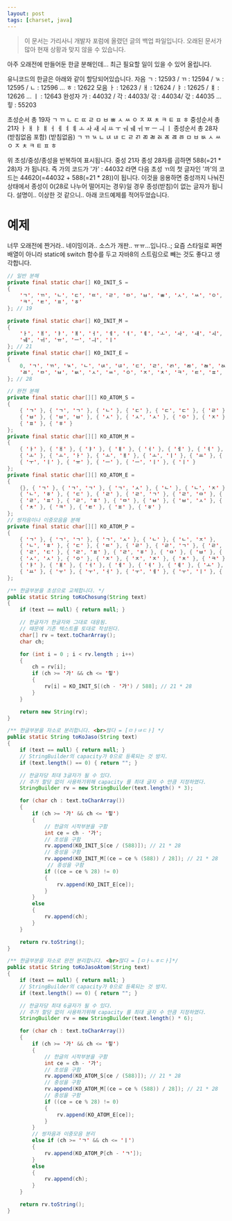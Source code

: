 ```yaml
---
layout: post
tags: [charset, java]
---
```


> 이 문서는 가리사니 개발자 포럼에 올렸던 글의 백업 파일입니다.
오래된 문서가 많아 현재 상황과 맞지 않을 수 있습니다.


아주 오래전에 만들어둔 한글 분해인데... 최근 필요할 일이 있을 수 있어 올립니다.

유니코드의 한글은 아래와 같이 할당되어있습니다.
자음
ㄱ : 12593 / ㄲ : 12594 / ㄳ : 12595 / ㄴ : 12596 ... ㅎ : 12622
모음
ㅏ : 12623 / ㅐ : 12624 / ㅑ : 12625 / ㅒ : 12626 ... ㅣ : 12643
완성자
가 : 44032 / 각 : 44033/ 갂 : 44034/ 갃 : 44035 ... 힣 : 55203

초성순서 총 19자
ㄱ ㄲ ㄴ ㄷ ㄸ ㄹ ㅁ ㅂ ㅃ ㅅ ㅆ ㅇ ㅈ ㅉ ㅊ ㅋ ㅌ ㅍ ㅎ
중성순서 총 21자
ㅏ ㅐ ㅑ ㅒ ㅓ ㅔ ㅕ ㅖ ㅗ ㅘ ㅙ ㅚ ㅛ ㅜ ㅝ ㅞ ㅟ ㅠ ㅡ ㅢ ㅣ
종성순서 총 28자 (받침없음 포함)
(받침없음) ㄱ ㄲ ㄳ ㄴ ㄵ ㄶ ㄷ ㄹ ㄺ ㄻ ㄼ ㄽ ㄾ ㄿ ㅀ ㅁ ㅂ ㅄ ㅅ ㅆ ㅇ ㅈ ㅊ ㅋ ㅌ ㅍ ㅎ

위 초성/중성/종성을 반복하여 표시됩니다.
중성 21자 종성 28자를 곱하면 588(=21 * 28)자 가 됩니다.
즉 가의 코드가 '가' : 44032 라면 다음 초성 ㄲ의 첫 글자인 '까'의 코드는 44620(=44032 + 588(=21 * 28))이 됩니다.
이것을 응용하면 중성까지 나눠진 상태에서 종성이 0(28로 나누어 떨어지는 경우)일 경우 종성(받침)이 없는 글자가 됩니다.
설명이.. 이상한 것 같으니.. 아래 코드예제를 적어두었습니다.

# 예제
너무 오래전에 짠거라.. 네이밍이과.. 소스가 개판.. ㅠㅠ...입니다..;
요즘 스타일로 짜면 배열이 아니라 static에 switch 함수를 두고 자바8의 스트림으로 빼는 것도 좋다고 생각합니다.
``` java
// 일반 분해
private final static char[] KO_INIT_S =
{
	'ㄱ', 'ㄲ', 'ㄴ', 'ㄷ', 'ㄸ', 'ㄹ', 'ㅁ', 'ㅂ', 'ㅃ', 'ㅅ', 'ㅆ', 'ㅇ', 'ㅈ', 'ㅉ', 'ㅊ',
	'ㅋ', 'ㅌ', 'ㅍ', 'ㅎ'
}; // 19

private final static char[] KO_INIT_M =
{
	'ㅏ', 'ㅐ', 'ㅑ', 'ㅒ', 'ㅓ', 'ㅔ', 'ㅕ', 'ㅖ', 'ㅗ', 'ㅘ', 'ㅙ', 'ㅚ', 'ㅛ', 'ㅜ', 'ㅝ',
	'ㅞ', 'ㅟ', 'ㅠ', 'ㅡ', 'ㅢ', 'ㅣ'
}; // 21
private final static char[] KO_INIT_E =
{
	0, 'ㄱ', 'ㄲ', 'ㄳ', 'ㄴ', 'ㄵ', 'ㄶ', 'ㄷ', 'ㄹ', 'ㄺ', 'ㄻ', 'ㄼ', 'ㄽ', 'ㄾ', 'ㄿ',
	'ㅀ', 'ㅁ', 'ㅂ', 'ㅄ', 'ㅅ', 'ㅆ', 'ㅇ', 'ㅈ', 'ㅊ', 'ㅋ', 'ㅌ', 'ㅍ', 'ㅎ'
}; // 28

// 완전 분해
private final static char[][] KO_ATOM_S =
{
	{ 'ㄱ' }, { 'ㄱ', 'ㄱ' }, { 'ㄴ' }, { 'ㄷ' }, { 'ㄷ', 'ㄷ' }, { 'ㄹ' }, { 'ㅁ' },
	{ 'ㅂ' }, { 'ㅂ', 'ㅂ' }, { 'ㅅ' }, { 'ㅅ', 'ㅅ' }, { 'ㅇ' }, { 'ㅈ' }, { 'ㅈ', 'ㅈ' }, { 'ㅊ' }, { 'ㅋ' }, { 'ㅌ' },
	{ 'ㅍ' }, { 'ㅎ' }
};
private final static char[][] KO_ATOM_M =
{
	{ 'ㅏ' }, { 'ㅐ' }, { 'ㅑ' }, { 'ㅒ' }, { 'ㅓ' }, { 'ㅔ' }, { 'ㅕ' }, { 'ㅖ' },
	{ 'ㅗ' }, { 'ㅗ', 'ㅏ' }, { 'ㅗ', 'ㅐ' }, { 'ㅗ', 'ㅣ' }, { 'ㅛ' }, { 'ㅜ' }, { 'ㅜ', 'ㅓ' }, { 'ㅜ', 'ㅔ' },
	{ 'ㅜ', 'ㅣ' }, { 'ㅠ' }, { 'ㅡ' }, { 'ㅡ', 'ㅣ' }, { 'ㅣ' }
};
private final static char[][] KO_ATOM_E =
{
	{}, { 'ㄱ' }, { 'ㄱ', 'ㄱ' }, { 'ㄱ', 'ㅅ' }, { 'ㄴ' }, { 'ㄴ', 'ㅈ' },
	{ 'ㄴ', 'ㅎ' }, { 'ㄷ' }, { 'ㄹ' }, { 'ㄹ', 'ㄱ' }, { 'ㄹ', 'ㅁ' }, { 'ㄹ', 'ㅂ' }, { 'ㄹ', 'ㅅ' }, { 'ㄹ', 'ㅌ' },
	{ 'ㄹ', 'ㅍ' }, { 'ㄹ', 'ㅎ' }, { 'ㅁ' }, { 'ㅂ' }, { 'ㅂ', 'ㅅ' }, { 'ㅅ' }, { 'ㅅ', 'ㅅ' }, { 'ㅇ' }, { 'ㅈ' },
	{ 'ㅊ' }, { 'ㅋ' }, { 'ㅌ' }, { 'ㅍ' }, { 'ㅎ' }
};
// 쌍자음이나 이중모음을 분해
private final static char[][] KO_ATOM_P =
{
	{ 'ㄱ' }, { 'ㄱ', 'ㄱ' }, { 'ㄱ', 'ㅅ' }, { 'ㄴ' }, { 'ㄴ', 'ㅈ' },
	{ 'ㄴ', 'ㅎ' }, { 'ㄷ' }, { 'ㄸ' }, { 'ㄹ' }, { 'ㄹ', 'ㄱ' }, { 'ㄹ', 'ㅁ' }, { 'ㄹ', 'ㅂ' }, { 'ㄹ', 'ㅅ' },
	{ 'ㄹ', 'ㄷ' }, { 'ㄹ', 'ㅍ' }, { 'ㄹ', 'ㅎ' }, { 'ㅁ' }, { 'ㅂ' }, { 'ㅂ', 'ㅂ' }, { 'ㅂ', 'ㅅ' }, { 'ㅅ' },
	{ 'ㅅ', 'ㅅ' }, { 'ㅇ' }, { 'ㅈ' }, { 'ㅈ', 'ㅈ' }, { 'ㅊ' }, { 'ㅋ' }, { 'ㅌ' }, { 'ㅍ' }, { 'ㅎ' }, { 'ㅏ' }, { 'ㅐ' },
	{ 'ㅑ' }, { 'ㅒ' }, { 'ㅓ' }, { 'ㅔ' }, { 'ㅕ' }, { 'ㅖ' }, { 'ㅗ' }, { 'ㅗ', 'ㅏ' }, { 'ㅗ', 'ㅐ' }, { 'ㅗ', 'ㅣ' },
	{ 'ㅛ' }, { 'ㅜ' }, { 'ㅜ', 'ㅓ' }, { 'ㅜ', 'ㅔ' }, { 'ㅜ', 'ㅣ' }, { 'ㅠ' }, { 'ㅡ' }, { 'ㅡ', 'ㅣ' }, { 'ㅣ' }
};

/** 한글부분을 초성으로 교체합니다. */
public static String toKoChosung(String text)
{
	if (text == null) { return null; }

	// 한글자가 한글자와 그대로 대응됨.
	// 때문에 기존 텍스트를 토대로 작성된다.
	char[] rv = text.toCharArray();
	char ch;

	for (int i = 0 ; i < rv.length ; i++)
	{
		ch = rv[i];
		if (ch >= '가' && ch <= '힣')
		{
			rv[i] = KO_INIT_S[(ch - '가') / 588]; // 21 * 28
		}
	}

	return new String(rv);
}

/** 한글부분을 자소로 분리합니다. <br>많다 = [ㅁㅏㄶㄷㅏ] */
public static String toKoJaso(String text)
{
	if (text == null) { return null; }
	// StringBuilder의 capacity가 0으로 등록되는 것 방지.
	if (text.length() == 0) { return ""; }

	// 한글자당 최대 3글자가 될 수 있다.
	// 추가 할당 없이 사용하기위해 capacity 를 최대 글자 수 만큼 지정하였다.
	StringBuilder rv = new StringBuilder(text.length() * 3);

	for (char ch : text.toCharArray())
	{
		if (ch >= '가' && ch <= '힣')
		{
			// 한글의 시작부분을 구함
			int ce = ch - '가';
			// 초성을 구함
			rv.append(KO_INIT_S[ce / (588)]); // 21 * 28
			// 중성을 구함
			rv.append(KO_INIT_M[(ce = ce % (588)) / 28]); // 21 * 28
			 // 종성을 구함
			if ((ce = ce % 28) != 0)
			{
				rv.append(KO_INIT_E[ce]);
			}
		}
		else
		{
			rv.append(ch);
		}
	}

	return rv.toString();
}

/** 한글부분을 자소로 완전 분리합니다. <br>많다 = [ㅁㅏㄴㅎㄷㅏ]*/
public static String toKoJasoAtom(String text)
{
	if (text == null) { return null; }
	// StringBuilder의 capacity가 0으로 등록되는 것 방지.
	if (text.length() == 0) { return ""; }

	// 한글자당 최대 6글자가 될 수 있다.
	// 추가 할당 없이 사용하기위해 capacity 를 최대 글자 수 만큼 지정하였다.
	StringBuilder rv = new StringBuilder(text.length() * 6);

	for (char ch : text.toCharArray())
	{
		if (ch >= '가' && ch <= '힣')
		{
			// 한글의 시작부분을 구함
			int ce = ch - '가';
			// 초성을 구함
			rv.append(KO_ATOM_S[ce / (588)]); // 21 * 28
			// 중성을 구함
			rv.append(KO_ATOM_M[(ce = ce % (588)) / 28]); // 21 * 28
			// 종성을 구함
			if ((ce = ce % 28) != 0)
			{
				rv.append(KO_ATOM_E[ce]);
			}
		}
		// 쌍자음과 이중모음 분리
		else if (ch >= 'ㄱ' && ch <= 'ㅣ')
		{
			rv.append(KO_ATOM_P[ch - 'ㄱ']);
		}
		else
		{
			rv.append(ch);
		}
	}

	return rv.toString();
}
```